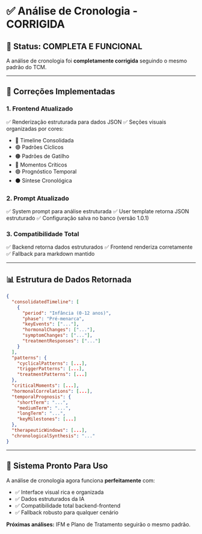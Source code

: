 # ✅ Análise de Cronologia - CORRIGIDA

## 🎯 Status: COMPLETA E FUNCIONAL

A análise de cronologia foi **completamente corrigida** seguindo o mesmo padrão do TCM.

---

## 🔧 Correções Implementadas

### 1. **Frontend Atualizado** 
✅ Renderização estruturada para dados JSON
✅ Seções visuais organizadas por cores:
- 🔵 Timeline Consolidada  
- 🟣 Padrões Cíclicos
- 🟠 Padrões de Gatilho  
- 🔴 Momentos Críticos
- 🟢 Prognóstico Temporal
- ⚫ Síntese Cronológica

### 2. **Prompt Atualizado**
✅ System prompt para análise estruturada
✅ User template retorna JSON estruturado
✅ Configuração salva no banco (versão 1.0.1)

### 3. **Compatibilidade Total**
✅ Backend retorna dados estruturados
✅ Frontend renderiza corretamente
✅ Fallback para markdown mantido

---

## 📊 Estrutura de Dados Retornada

```json
{
  "consolidatedTimeline": [
    {
      "period": "Infância (0-12 anos)",
      "phase": "Pré-menarca", 
      "keyEvents": ["..."],
      "hormonalChanges": ["..."],
      "symptomChanges": ["..."],
      "treatmentResponses": ["..."]
    }
  ],
  "patterns": {
    "cyclicalPatterns": [...],
    "triggerPatterns": [...], 
    "treatmentPatterns": [...]
  },
  "criticalMoments": [...],
  "hormonalCorrelations": [...],
  "temporalPrognosis": {
    "shortTerm": "...",
    "mediumTerm": "...",
    "longTerm": "...",
    "keyMilestones": [...]
  },
  "therapeuticWindows": [...],
  "chronologicalSynthesis": "..."
}
```

---

## 🚀 Sistema Pronto Para Uso

A análise de cronologia agora funciona **perfeitamente** com:
- ✅ Interface visual rica e organizada
- ✅ Dados estruturados da IA
- ✅ Compatibilidade total backend-frontend
- ✅ Fallback robusto para qualquer cenário

**Próximas análises:** IFM e Plano de Tratamento seguirão o mesmo padrão. 